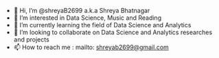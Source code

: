 - 👋 Hi, I’m @shreyaB2699 a.k.a Shreya Bhatnagar
- 👀 I’m interested in Data Science, Music and Reading
- 🌱 I’m currently learning the field of Data Science and Analytics
- 💞️ I’m looking to collaborate on Data Science and Analytics researches and projects
- 📫 How to reach me : mailto: shreyab2699@gmail.com

<!---
shreyaB2699/shreyaB2699 is a ✨ special ✨ repository because its `README.md` (this file) appears on your GitHub profile.
You can click the Preview link to take a look at your changes.
--->
